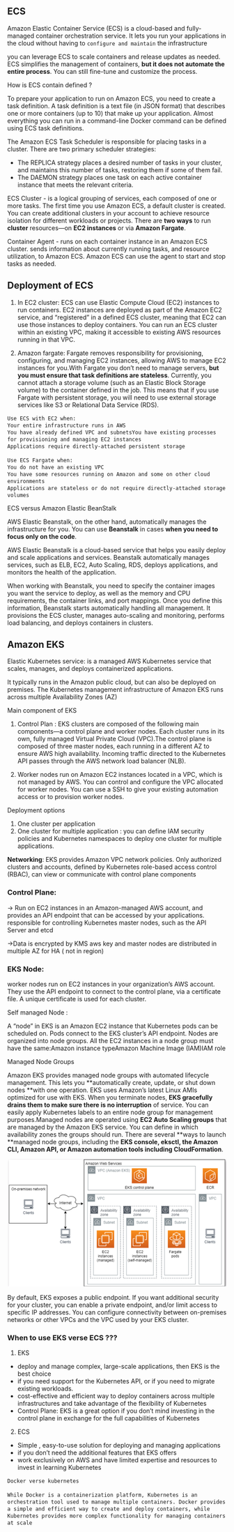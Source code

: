 ## ECS ##

Amazon Elastic Container Service (ECS) is a cloud-based and fully-managed container orchestration service. It lets you run your applications in the cloud without having to `configure and maintain` the infrastructure

you can leverage ECS to scale containers and release updates as needed.
ECS simplifies the management of containers, **but it does not automate the entire process**. You can still fine-tune and customize the process.

How is ECS contain defined ?

To prepare your application to run on Amazon ECS, you need to create a task definition. A task definition is a text file (in JSON format) that describes one or more containers (up to 10) that make up your application.
Almost everything you can run in a command-line Docker command can be defined using ECS task definitions.


The Amazon ECS Task Scheduler is responsible for placing tasks in a cluster. There are two primary scheduler strategies:

- The REPLICA strategy places a desired number of tasks in your cluster, and maintains this number of tasks, restoring them if some of them fail.
- The DAEMON strategy places one task on each active container instance that meets the relevant criteria.


ECS Cluster -  is a logical grouping of services, each composed of one or more tasks.
The first time you use Amazon ECS, a default cluster is created. You can create additional clusters in your account to achieve resource isolation for different workloads or projects. There are **two ways** to run **cluster** resources—on **EC2 instances** or via **Amazon Fargate**.


Container Agent - runs on each container instance in an Amazon ECS cluster. sends information about currently running tasks, and resource utilization, to Amazon ECS. Amazon ECS can use the agent to start and stop tasks as needed.

## Deployment of ECS

1. In EC2 cluster: ECS can use Elastic Compute Cloud (EC2) instances to run containers. EC2 instances are deployed as part of the Amazon EC2 service, and “registered” in a defined ECS cluster, meaning that EC2 can use those instances to deploy containers. You can run an ECS cluster within an existing VPC, making it accessible to existing AWS resources running in that VPC.

2. Amazon fargate: Fargate removes responsibility for provisioning, configuring, and managing EC2 instances, allowing AWS to manage EC2 instances for you.With Fargate you don’t need to manage servers, **but you must ensure that task definitions are stateless**. Currently, you cannot attach a storage volume (such as an Elastic Block Storage volume) to the container defined in the job.
This means that if you use Fargate with persistent storage, you will need to use external storage services like S3 or Relational Data Service (RDS).

```
Use ECS with EC2 when:
Your entire infrastructure runs in AWS
You have already defined VPC and subnetsYou have existing processes for provisioning and managing EC2 instances
Applications require directly-attached persistent storage

Use ECS Fargate when:
You do not have an existing VPC
You have some resources running on Amazon and some on other cloud environments
Applications are stateless or do not require directly-attached storage volumes

```

ECS versus Amazon  Elastic BeanStalk

AWS Elastic Beanstalk, on the other hand, automatically manages the infrastructure for you. You can use **Beanstalk** in cases **when you need to focus only on the code**.


AWS Elastic Beanstalk is a cloud-based service that helps you easily deploy and scale applications and services. Beanstalk automatically manages services, such as ELB, EC2, Auto Scaling, RDS, deploys applications, and monitors the health of the application.

When working with Beanstalk, you need to specify the container images you want the service to deploy, as well as the memory and CPU requirements, the container links, and port mappings. Once you define this information, Beanstalk starts automatically handling all management. It provisions the ECS cluster, manages auto-scaling and monitoring, performs load balancing, and deploys containers in clusters.


## Amazon EKS 
Elastic Kubernetes service: is a managed AWS Kubernetes service that scales, manages, and deploys containerized applications.  

 It typically runs in the Amazon public cloud, but can also be deployed on premises. The Kubernetes management infrastructure of Amazon EKS runs across multiple Availability Zones (AZ)
 
 Main component of EKS 
 
 1. Control Plan : EKS clusters are composed of the following main components—a control plane and worker nodes. Each cluster runs in its own, fully managed Virtual Private Cloud (VPC).The control plane is composed of three master nodes, each running in a different AZ to ensure AWS high availability. Incoming traffic directed to the Kubernetes API passes through the AWS network load balancer (NLB).

 2. Worker nodes run on Amazon EC2 instances located in a VPC, which is not managed by AWS. You can control and configure the VPC allocated for worker nodes. You can use a SSH to give your existing automation access or to provision worker nodes. 

 
 Deployment options 
 
 1. One cluster per application
 2. One cluster for multiple application : you can define IAM security policies and Kubernetes namespaces  to deploy one cluster for multiple applications.

 
 **Networking**: EKS provides Amazon VPC network policies. Only authorized clusters and accounts, defined by Kubernetes role-based access control (RBAC), can view or communicate with control plane components
 
 
 
### Control Plane:
 -> Run on EC2 instances in an Amazon-managed AWS account, and provides an API endpoint that can be accessed by your applications. responsible for controlling Kubernetes master nodes, such as the API Server and etcd
 
 ->Data is encrypted by KMS aws key and master nodes are distributed in multiple AZ for HA ( not in region) 
 
### EKS Node:

worker nodes run on EC2 instances in your organization’s AWS account. They use the API endpoint to connect to the control plane, via a certificate file. A unique certificate is used for each cluster.

  
 Self managed Node : 
 
 A “node” in EKS is an Amazon EC2 instance that Kubernetes pods can be scheduled on. Pods connect to the EKS cluster’s API endpoint. Nodes are organized into node groups. All the EC2 instances in a node group must have the same:Amazon instance typeAmazon Machine Image (IAM)IAM role
 
 
 Managed Node Groups
 
Amazon EKS provides managed node groups with automated lifecycle management. This lets you **automatically create, update, or shut down nodes **with one operation. EKS uses Amazon’s latest Linux AMIs optimized for use with EKS. When you terminate nodes, **EKS gracefully drains them to make sure there is no interruption** of service. You can easily apply Kubernetes labels to an entire node group for management purposes.Managed nodes are operated using **EC2 Auto Scaling groups** that are managed by the Amazon EKS service. You can define in which availability zones the groups should run. There are several **ways to launch **managed node groups, including the **EKS console, eksctl, the Amazon CLI, Amazon API, or Amazon automation tools including CloudFormation**.

![img_12.png](img_12.png)


By default, EKS exposes a public endpoint. If you want additional security for your cluster, you can enable a private endpoint, and/or limit access to specific IP addresses. You can configure connectivity between on-premises networks or other VPCs and the VPC used by your EKS cluster.

### When to use EKS verse ECS ???

1. EKS 
- deploy and manage complex, large-scale applications, then EKS is the best choice
- if you need support for the Kubernetes API, or if you need to migrate existing workloads.
- cost-effective and efficient way to deploy containers across multiple infrastructures and take advantage of the flexibility of Kubernetes
- Control Plane: EKS is a great option if you don’t mind investing in the control plane in exchange for the full capabilities of Kubernetes

2. ECS 
- Simple ,  easy-to-use solution for deploying and managing applications
-  if you don’t need the additional features that EKS offers
-  work exclusively on AWS and have limited expertise and resources to invest in learning Kubernetes


```
Docker verse kubernetes

While Docker is a containerization platform, Kubernetes is an orchestration tool used to manage multiple containers. Docker provides a simple and efficient way to create and deploy containers, while Kubernetes provides more complex functionality for managing containers at scale

```


